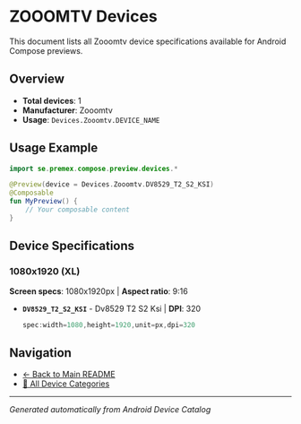 # ZOOOMTV Devices

This document lists all Zooomtv device specifications available for Android Compose previews.

## Overview

- **Total devices**: 1
- **Manufacturer**: Zooomtv
- **Usage**: `Devices.Zooomtv.DEVICE_NAME`

## Usage Example

```kotlin
import se.premex.compose.preview.devices.*

@Preview(device = Devices.Zooomtv.DV8529_T2_S2_KSI)
@Composable
fun MyPreview() {
    // Your composable content
}
```

## Device Specifications

### 1080x1920 (XL)

**Screen specs**: 1080x1920px | **Aspect ratio**: 9:16

- **`DV8529_T2_S2_KSI`** - Dv8529 T2 S2 Ksi | **DPI**: 320
  ```kotlin
  spec:width=1080,height=1920,unit=px,dpi=320
  ```

## Navigation

- [← Back to Main README](../../README.md)
- [📱 All Device Categories](../README.md)

---
*Generated automatically from Android Device Catalog*
